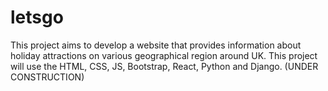 # letsgo 
This project aims to develop a website that provides information about holiday attractions on various geographical region around UK. This project will use the HTML, CSS, JS, Bootstrap, React, Python and Django. (UNDER CONSTRUCTION)
